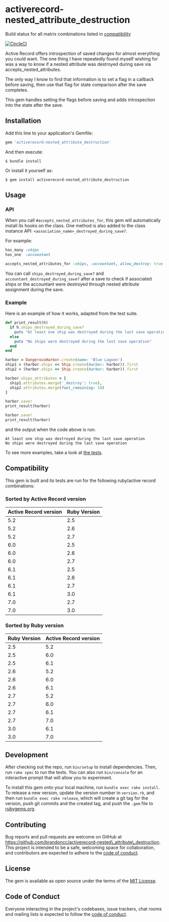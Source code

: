 # activerecord-nested\_attribute\_destruction

Build status for all matrix combinations listed in [compatibility](#compatibility)

[![CircleCI](https://circleci.com/gh/brandoncc/activerecord-nested_attribute_destruction.svg?style=svg)](https://circleci.com/gh/brandoncc/activerecord-nested_attribute_destruction)

Active Record offers introspection of saved changes for almost everything you
could want. The one thing I have repeatedly found myself wishing for was a way
to know if a nested attribute was destroyed during save via
accepts\_nested\_attributes.

The only way I know to find that information is to set a flag in a callback
before saving, then use that flag for state comparison after the save completes.

This gem handles setting the flags before saving and adds introspection into
the state after the save.

## Installation

Add this line to your application's Gemfile:

```ruby
gem 'activerecord-nested_attribute_destruction'
```

And then execute:

    $ bundle install

Or install it yourself as:

    $ gem install activerecord-nested_attribute_destruction

## Usage

### API

When you call `#accepts_nested_attributes_for`, this gem will automatically
install its hooks on the class. One method is also added to the class instance
API: `<association_name>_destroyed_during_save?`.

For example:

```ruby
has_many :ships
has_one  :accountant

accepts_nested_attributes_for :ships, :accountant, allow_destroy: true
```

You can call `ships_destroyed_during_save?` and
`accountant_destroyed_during_save?` after a save to check if associated ships or
the accountant were destroyed through nested attribute assignment during the
save.

### Example

Here is an example of how it works, adapted from the test suite.

```ruby
def print_result(h)
  if h.ships_destroyed_during_save?
    puts "At least one ship was destroyed during the last save operation"
  else
    puts "No ships were destroyed during the last save operation"
  end
end

harbor = DangerousHarbor.create(name: 'Blue Lagoon')
ship1 = (harbor.ships << Ship.create(harbor: harbor)).first
ship2 = (harbor.ships << Ship.create(harbor: harbor)).first

harbor.ships_attributes = [
  ship1.attributes.merge('_destroy': true),
  ship2.attributes.merge(fuel_remaining: 10)
]

harbor.save!
print_result(harbor)

harbor.save!
print_result(harbor)
```

and the output when the code above is run:

```
At least one ship was destroyed during the last save operation
No ships were destroyed during the last save operation
```

To see more examples, take a look at [the tests](https://github.com/brandoncc/activerecord-nested_attribute_destruction/blob/main/spec/functionality_spec.rb).

## Compatibility

This gem is built and its tests are run for the following ruby/active record
combinations:

### Sorted by Active Record version

| Active Record version | Ruby Version |
|-----------------------|--------------|
| 5.2                   | 2.5          |
| 5.2                   | 2.6          |
| 5.2                   | 2.7          |
| 6.0                   | 2.5          |
| 6.0                   | 2.6          |
| 6.0                   | 2.7          |
| 6.1                   | 2.5          |
| 6.1                   | 2.6          |
| 6.1                   | 2.7          |
| 6.1                   | 3.0          |
| 7.0                   | 2.7          |
| 7.0                   | 3.0          |

### Sorted by Ruby version

| Ruby Version | Active Record version |
|--------------|-----------------------|
| 2.5          | 5.2                   |
| 2.5          | 6.0                   |
| 2.5          | 6.1                   |
| 2.6          | 5.2                   |
| 2.6          | 6.0                   |
| 2.6          | 6.1                   |
| 2.7          | 5.2                   |
| 2.7          | 6.0                   |
| 2.7          | 6.1                   |
| 2.7          | 7.0                   |
| 3.0          | 6.1                   |
| 3.0          | 7.0                   |

## Development

After checking out the repo, run `bin/setup` to install dependencies. Then, run `rake spec` to run the tests. You can also run `bin/console` for an interactive prompt that will allow you to experiment.

To install this gem onto your local machine, run `bundle exec rake install`. To release a new version, update the version number in `version.rb`, and then run `bundle exec rake release`, which will create a git tag for the version, push git commits and the created tag, and push the `.gem` file to [rubygems.org](https://rubygems.org).

## Contributing

Bug reports and pull requests are welcome on GitHub at https://github.com/brandoncc/activerecord-nested\_attribute\_destruction. This project is intended to be a safe, welcoming space for collaboration, and contributors are expected to adhere to the [code of conduct](https://github.com/brandoncc/activerecord-nested_attribute_destruction/blob/main/CODE_OF_CONDUCT.md).

## License

The gem is available as open source under the terms of the [MIT License](https://opensource.org/licenses/MIT).

## Code of Conduct

Everyone interacting in the project's codebases, issue trackers, chat rooms and mailing lists is expected to follow the [code of conduct](https://github.com/brandoncc/activerecord-nested_attribute_destruction/blob/main/CODE_OF_CONDUCT.md).

